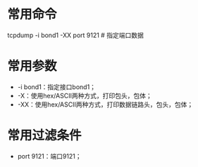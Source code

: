 # 常用命令
tcpdump -i bond1 -XX port 9121  # 指定端口数据

# 常用参数
* -i bond1：指定接口bond1；
* -X：使用hex/ASCII两种方式，打印包头，包体；
* -XX：使用hex/ASCII两种方式，打印数据链路头，包头，包体；

# 常用过滤条件
* port 9121：端口9121；
